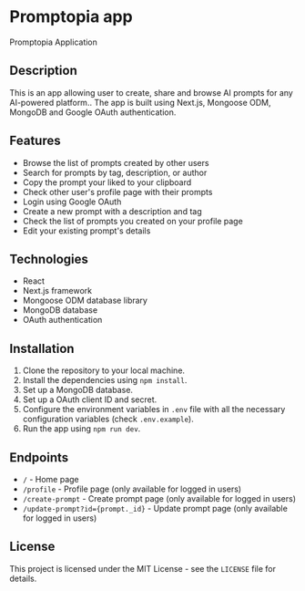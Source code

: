 # Promptopia app

Promptopia Application

## Description

This is an app allowing user to create, share and browse AI prompts for any AI-powered platform.. The app is built using Next.js, Mongoose ODM, MongoDB and Google OAuth authentication.

## Features
- Browse the list of prompts created by other users
- Search for prompts by tag, description, or author
- Copy the prompt your liked to your clipboard
- Check other user's profile page with their prompts
- Login using Google OAuth
- Create a new prompt with a description and tag
- Check the list of prompts you created on your profile page
- Edit your existing prompt's details

## Technologies
- React
- Next.js framework
- Mongoose ODM database library
- MongoDB database
- OAuth authentication

## Installation
1. Clone the repository to your local machine.
2. Install the dependencies using `npm install`.
3. Set up a MongoDB database.
4. Set up a OAuth client ID and secret.
5. Configure the environment variables in `.env` file with all the necessary configuration variables (check `.env.example`).
6. Run the app using `npm run dev`.

## Endpoints
- `/` - Home page
- `/profile` - Profile page (only available for logged in users)
- `/create-prompt` - Create prompt page (only available for logged in users)
- `/update-prompt?id={prompt._id}` - Update prompt page (only available for logged in users)

## License
This project is licensed under the MIT License - see the `LICENSE` file for details.